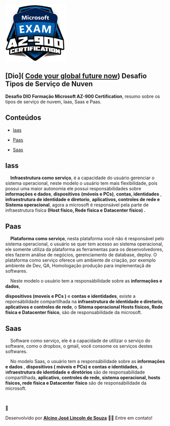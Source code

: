

<img title="" src="./image/cursoDioAzure.png" alt="cursoDioAzure.png" width="191">



## [Dio]( [Code your global future now](https://www.dio.me/en)) Desafio Tipos de Serviço de Nuven

**Desafio DIO Formação Microsoft AZ-900 Certification**, resumo sobre os tipos de serviço de nuvem, Iaas, Saas e Paas.

## Conteúdos

- [Iaas](#iaas)

- [Paas](#pass)

- [Saas](#saas)

## Iass

    **Infraestrutura como serviço**, é a capacidade do usuário gerenciar o sistema operacional, neste modelo o usuário tem mais flexibilidade, pois possui uma maior autonomia ele possui responsábilidades sobre **informações e dados**, **dispositivos** **(móveis e PCs)**, **contas, identidades** , **infraestrutura de identidade e diretorio**, **aplicativos, controles de rede e Sistema operacional**,  agora a microsoft é responsável pela parte de infraestrutura fisíca **(Host físico, Rede física e** **Datacenter físico) .**

## Paas

    **Plataforma como serviço**, nesta plataforma você não é responsável pelo sistema operacional, o usuário se quer tem acesso ao sistema operacional, ele somente utiliza da plataforma as ferramentas para os desenvolvedores, eles fazerm análise de negócios, gerenciamento de database, deploy. O plataforma como serviço oferece um ambiente de criação, por exemplo ambiente de Dev, QA, Homologação produção para implementaçã de softwares.  

    Neste modelo o usuário tem a responsábilidade sobre as **informações e dados**,

**dispositivos (moveis e PCs )** e **contas e identidades**, existe a reponsábilidade compartilhada na **infraestrutura de identidade e diretorio**, **aplicativos e controles de rede**, o **Sitema operacional Hosts físicos, Rede física e Datacenter físico**, são de responsabilidade da microsoft.

## Saas

    Software como serviço, ele é a capacidade de utilizar o serviço do software, como o dropbox, o gmail, você consome os serviços destes softwares.

    No modelo Saas, o usuário tem a responsábilidade sobre as **informações e dados** , **dispositivos ( móveis e PCs) e contas e identidades**, a i**nfraestrutura de identidade**  **e** **diretórios** são de responsabilidade compartilhada, **aplicativo, controles de rede, sistema operacional, hosts físicos, rede física e Datacenter** **físico** são de responsábilidade da microsoft.

<a href="www.linkedin.com/in/lincolntec">
 <img style="border-radius: 50%;" src="https://avatars.githubusercontent.com/u/17651227?s=400&u=ed46bef85a6c3069307d3dc6abc5a2777c118355&v=4" width="100px;" alt=""/>
 <br />
</a>

🚀

Desenvolvido por <b>[Alcino José Lincoln de Souza](www.linkedin.com/in/lincolntec)</b> 👋🏽 Entre em contato!
